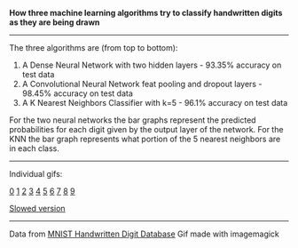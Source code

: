 **How three machine learning algorithms try to classify handwritten digits as they are being drawn**

---

The three algorithms are (from top to bottom):  

1. A Dense Neural Network with two hidden layers - 93.35% accuracy on test data  
1. A Convolutional Neural Network feat pooling and dropout layers - 98.45% accuracy on test data  
1. A K Nearest Neighbors Classifier with k=5 - 96.1% accuracy on test data

For the two neural networks the bar graphs represent the predicted probabilities for each digit given by the output layer of the network. For the KNN the bar graph represents what portion of the 5 nearest neighbors are in each class.

---

Individual gifs:

[0](https://i.imgur.com/Ln6hcAr.gifv)
[1](https://i.imgur.com/TCqCCdb.gifv)
[2](https://i.imgur.com/rifmnah.gifv)
[3](https://i.imgur.com/HpZ0w7Z.gifv)
[4](https://i.imgur.com/PepQS51.gifv)
[5](https://i.imgur.com/3nQ78KE.gifv)
[6](https://i.imgur.com/VRwa5Ie.gifv)
[7](https://i.imgur.com/NuVCFtp.gifv)
[8](https://i.imgur.com/u6dw2zP.gifv) 
[9](https://i.imgur.com/61B1cK8.gifv)  

[Slowed version](https://imgur.com/dtu1cNj.gifv)

---

Data from [MNIST Handwritten Digit Database](http://yann.lecun.com/exdb/mnist/)
Gif made with imagemagick
